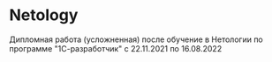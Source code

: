 # Netology
Дипломная работа (усложненная) после обучение в Нетологии по программе "1С-разработчик" с 22.11.2021 по 16.08.2022
